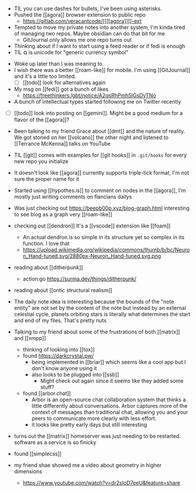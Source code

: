 -	TIL you can use dashes for bullets, I've been using asterisks.
-	Pushed the [[agora]] browser extension to public repo
	-	https://gitlab.com/veracantcode/[[[[agora]]]]-ext
-	Tempted to move my private notes into another system, I'm kinda tired of managing two repos. Maybe obsidian can do that bit for me
	-	GitJournal only allows me one repo turns out
-	Thinking about if I want to start using a feed reader or if fedi is enough
-	TIL **¤** is unicode for "generic currency symbol" 

* Woke up later than I was meaning to.
* I wish there was a better [[roam-like]] for mobile. I'm using [[GitJournal]] and it's a little too limited.
	* [ ] [[todo]] look for alternatives again
* My msg on [[fedi]] got a bunch of likes
	* https://freethinkers.lgbt/notice/A2qsRhPmh5lGsDvTNo
* A bunch of intellectual types started following me on Twitter recently
* [ ] [[todo]] look into posting on [[gemini]]. Might be a good medium for a flavor of the [[agora]]?
* Been talking to my friend Grace about [[dmt]] and the nature of reality. We got stoned on her [[volcano]] the other night and listened to [[Terrance McKenna]] talks on YouTube

* TIL [[git]] comes with examples for [[git hooks]] in `.git/hooks` for every new repo you initialize

-	It doesn't look like [[agora]] currently supports triple-tick format, I'm not sure the proper name for it
-	Started using [[hypothes.is]] to comment on nodes in the [[agora]], I'm mostly just writing comments on flancians dailys
-	Was just checking out https://beepb00p.xyz/blog-graph.html interesting to see blog as a graph very [[roam-like]]
-	checking out [[dendron]] It's a [[vscode]] extension like [[foam]]
	-	An actual dendron is so simple in its structure yet so complex in its function. I love that
	-	https://upload.wikimedia.org/wikipedia/commons/thumb/b/bc/Neuron_Hand-tuned.svg/2880px-Neuron_Hand-tuned.svg.png
-	reading about [[ditherpunk]]
	-	action:go https://surma.dev/things/ditherpunk/
-	reading about [[ontic structural realism]]


-	The daily note idea is interesting because the bounds of the "note entity" are not set by the content of the note but instead by an external celestial cycle, planets orbiting stars is literally what determines the start and end of my files. That's pretty nuts
-	Talking to my friend about some of the frustrations of both [[matrix]] and [[xmpp]]
	-	thinking of looking into [[tox]]
	-	found https://darkcrystal.pw/
		-	being implemented in [[briar]] which seems like a cool app but I don't know anyone using it
		-	also looks to be plugged into [[ssb]]
			-	Might check out again since it seems like they added some stuff?
	-	found [[arbor.chat]]
		-	Arbor is an open-source chat collaboration system that thinks a little differently about conversations. Arbor captures more of the context of messages than traditional chat, allowing you and your peers to communicate more clearly with less effort.
		- it looks like pretty early days but still interesting
-	turns out the [[matrix]] homeserver was just needing to be restarted. software as a service is so finicky
-	found [[simplecss]]


-	my friend shae showed me a video about geometry in higher dimensions
	-	https://www.youtube.com/watch?v=dr2sIoD7eeU&feature=share
	


